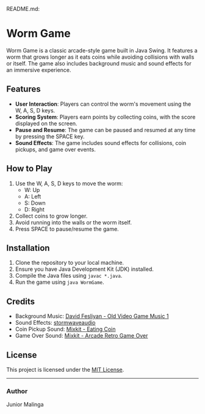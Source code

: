 README.md:

# Worm Game

Worm Game is a classic arcade-style game built in Java Swing. It features a worm that grows longer as it eats coins while avoiding collisions with walls or itself. The game also includes background music and sound effects for an immersive experience.

## Features
- **User Interaction**: Players can control the worm's movement using the W, A, S, D keys.
- **Scoring System**: Players earn points by collecting coins, with the score displayed on the screen.
- **Pause and Resume**: The game can be paused and resumed at any time by pressing the SPACE key.
- **Sound Effects**: The game includes sound effects for collisions, coin pickups, and game over events.

## How to Play
1. Use the W, A, S, D keys to move the worm:
   - W: Up
   - A: Left
   - S: Down
   - D: Right
2. Collect coins to grow longer.
3. Avoid running into the walls or the worm itself.
4. Press SPACE to pause/resume the game.
   
## Installation
1. Clone the repository to your local machine.
2. Ensure you have Java Development Kit (JDK) installed.
3. Compile the Java files using `javac *.java`.
4. Run the game using `java WormGame`.

## Credits
- Background Music: [David Fesliyan - Old Video Game Music 1](https://www.fesliyanstudios.com/royalty-free-music/download/old-video-game-music-1/306)
- Sound Effects: [stormwaveaudio](https://freesound.org/people/stormwaveaudio/sounds/335567/)
- Coin Pickup Sound: [Mixkit - Eating Coin](https://mixkit.co/free-sound-effects/arcade/eating-coin-595/)
- Game Over Sound: [Mixkit - Arcade Retro Game Over](https://mixkit.co/free-sound-effects/arcade/arcade-retro-game-over-213/)

## License
This project is licensed under the [MIT License](LICENSE).

---

### Author
Junior Malinga
